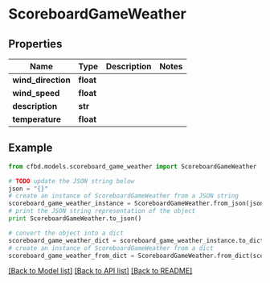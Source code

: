 # ScoreboardGameWeather


## Properties
Name | Type | Description | Notes
------------ | ------------- | ------------- | -------------
**wind_direction** | **float** |  | 
**wind_speed** | **float** |  | 
**description** | **str** |  | 
**temperature** | **float** |  | 

## Example

```python
from cfbd.models.scoreboard_game_weather import ScoreboardGameWeather

# TODO update the JSON string below
json = "{}"
# create an instance of ScoreboardGameWeather from a JSON string
scoreboard_game_weather_instance = ScoreboardGameWeather.from_json(json)
# print the JSON string representation of the object
print ScoreboardGameWeather.to_json()

# convert the object into a dict
scoreboard_game_weather_dict = scoreboard_game_weather_instance.to_dict()
# create an instance of ScoreboardGameWeather from a dict
scoreboard_game_weather_from_dict = ScoreboardGameWeather.from_dict(scoreboard_game_weather_dict)
```
[[Back to Model list]](../README.md#documentation-for-models) [[Back to API list]](../README.md#documentation-for-api-endpoints) [[Back to README]](../README.md)


